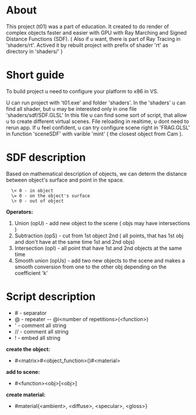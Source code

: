 

# About

  This project (t01) was a part of education.
  It created to do render of complex objects faster and easier with GPU with Ray Marching and Signed Distance Functions (SDF).
  ( Also if u want, there is part of Ray Tracing in 'shaders/rt'.
    Actived it by rebuilt project with prefix of shader 'rt' as directory in 'shaders/' )

# Short guide

  To build project u need to configure your platform to x86 in VS.

  U can run project with 't01.exe' and folder 'shaders'.
  In the 'shaders' u can find all shader, but u may be interested only in one file 'shaders/sdf/SDF.GLSL'
  In this file u can find some sort of script, that allow u to create different virtual scenes.
  File reloading in realtime, u dont need to rerun app.
  If u feel confident, u can try configure scene right in 'FRAG.GLSL' in function 'sceneSDF' with varible 'mint' ( the closest object from Cam ).

# SDF description

Based on mathematical description of objects, we can determ the distance between object's surface and point in the space.

	  \< 0 - in object
	  \= 0 - on the object's surface
	  \> 0 - out of object

**Operators:**
1.  Union (opU) - add new object to the scene ( objs may have intersections )
2.  Subtraction (opS) - cut from 1st object 2nd ( all points, that has 1st obj and don't have at the same time 1st and 2nd objs)
3. Intersection (opI) - all point that have 1st and 2nd objects at the same time
4. Smooth union (opUs) - add two new objects to the scene and makes a smooth conversion from one to the other obj depending on the coefficient 'k'

  # Script description

  - \#  - separator
  - @  - repeater -- @i\<number of repetitions>(\<function>)
  - '  - comment all string
  - // - comment all string
  - !  - embed all string

 
  **create the object:**
   -  \#\<matrix>#\<object_function>()#\<material>
   
  **add to scene:**
  -   #\<function>\<obj>[\<obj>]
   
  **create material:**
  - #material{\<ambient>, \<diffuse>, \<specular>, \<gloss>}
  
   
